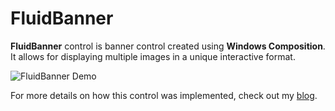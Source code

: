 # FluidBanner
**FluidBanner** control is banner control created using **Windows Composition**. It allows for displaying multiple images in a unique interactive format.

<img src="https://cloud.githubusercontent.com/assets/7021835/17262223/03be56de-558f-11e6-809d-7bc8ae2e2fdd.gif" alt="FluidBanner Demo" />

For more details on how this control was implemented, check out my [blog](https://wpfspark.wordpress.com/2016/07/29/creating-a-fluidbanner-control-using-windows-composition/).


